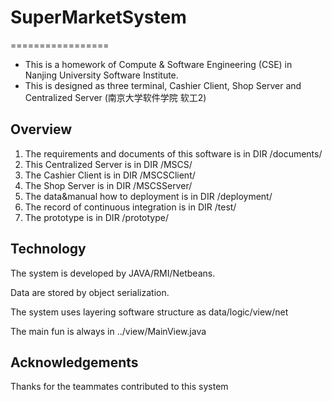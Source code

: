 # SuperMarketSystem
=================
+ This is a homework of Compute & Software Engineering (CSE) in Nanjing University Software Institute.
+ This is designed as three terminal, Cashier Client, Shop Server and Centralized Server
(南京大学软件学院 软工2)
## Overview
1. The requirements and documents of this software is in DIR /documents/
2. This Centralized Server is in DIR /MSCS/
3. The Cashier Client is in DIR /MSCSClient/
4. The Shop Server is in DIR /MSCSServer/
5. The data&manual how to deployment is in DIR /deployment/
6. The record of continuous integration is in DIR /test/
7. The prototype is in DIR /prototype/

## Technology
The system is developed by JAVA/RMI/Netbeans.

Data are stored by object serialization.

The system uses layering software structure as data/logic/view/net

The main fun is always in ../view/MainView.java

## Acknowledgements
Thanks for the teammates contributed to this system
